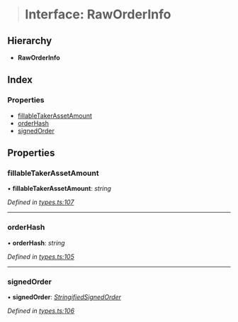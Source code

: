 > # Interface: RawOrderInfo

## Hierarchy

* **RawOrderInfo**

## Index

### Properties

* [fillableTakerAssetAmount](_types_.raworderinfo.md#fillabletakerassetamount)
* [orderHash](_types_.raworderinfo.md#orderhash)
* [signedOrder](_types_.raworderinfo.md#signedorder)

## Properties

###  fillableTakerAssetAmount

• **fillableTakerAssetAmount**: *string*

*Defined in [types.ts:107](https://github.com/0xProject/0x-mesh/blob/01a8c7e/rpc/clients/typescript/src/types.ts#L107)*

___

###  orderHash

• **orderHash**: *string*

*Defined in [types.ts:105](https://github.com/0xProject/0x-mesh/blob/01a8c7e/rpc/clients/typescript/src/types.ts#L105)*

___

###  signedOrder

• **signedOrder**: *[StringifiedSignedOrder](_types_.stringifiedsignedorder.md)*

*Defined in [types.ts:106](https://github.com/0xProject/0x-mesh/blob/01a8c7e/rpc/clients/typescript/src/types.ts#L106)*